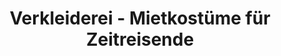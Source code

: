 ---
title: "Verkleiderei - Mietkostüme für Zeitreisende"
url: /eglisau/verkleiderei-mietkostueme-fuer-zeitreisende/
shop: Kleidung
---